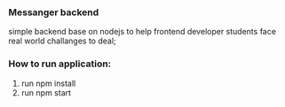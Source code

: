 ### Messanger backend
simple backend base on nodejs to help frontend developer students face real world challanges to deal;
### How to run application:
1) run npm install
2) run npm start